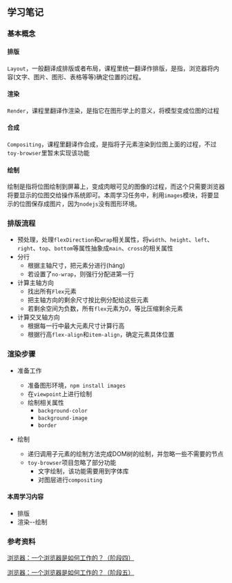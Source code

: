 ## 学习笔记

### 基本概念

#### 排版

`Layout`，一般翻译成排版或者布局，课程里统一翻译作排版，是指，浏览器将内容(文字、图片、图形、表格等等)确定位置的过程。

#### 渲染

`Render`，课程里翻译作渲染，是指它在图形学上的意义，将模型变成位图的过程

#### 合成

`Compositing`，课程里翻译作合成，是指将子元素渲染到位图上面的过程，不过`toy-browser`里暂未实现该功能

#### 绘制

绘制是指将位图绘制到屏幕上，变成肉眼可见的图像的过程，而这个只需要浏览器将要显示的位图交给操作系统即可。本周学习任务中，利用`images`模块，将要显示的位图保存成图片，因为`nodejs`没有图形环境。

### 排版流程

* 预处理，处理`flexDirection`和`wrap`相关属性，将`width`、`height`、`left`、`right`、`top`、`bottom`等属性抽象成`main`、`cross`的相关属性
* 分行
  * 根据主轴尺寸，把元素分进行(háng)
  * 若设置了`no-wrap`，则强行分配进第一行
* 计算主轴方向
  * 找出所有`Flex`元素
  * 把主轴方向的剩余尺寸按比例分配给这些元素
  * 若剩余空间为负数，所有`flex`元素为0，等比压缩剩余元素
* 计算交叉轴方向
  * 根据每一行中最大元素尺寸计算行高
  * 根据行高`flex-align`和`item-align`，确定元素具体位置

### 渲染步骤

* 准备工作
  * 准备图形环境，`npm install images`
  * 在`viewpoint`上进行绘制
  * 绘制相关属性
    * `background-color`
    * `background-image`
    * `border`

* 绘制
  * 递归调用子元素的绘制方法完成DOM树的绘制，并忽略一些不需要的节点
  * `toy-browser`项目忽略了部分功能
    * 文字绘制，该功能需要用到字体库
    * 对图层进行`compositing`

#### 本周学习内容

* 排版
* 渲染--绘制

### 参考资料

[浏览器：一个浏览器是如何工作的？（阶段四）](https://time.geekbang.org/column/article/81730)

[浏览器：一个浏览器是如何工作的？（阶段五）](https://time.geekbang.org/column/article/82397)